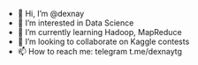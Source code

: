 - 👋 Hi, I’m @dexnay
- 👀 I’m interested in Data Science
- 🌱 I’m currently learning Hadoop, MapReduce
- 💞️ I’m looking to collaborate on Kaggle contests
- 📫 How to reach me: telegram t.me/dexnaytg

<!---
dexnay/dexnay is a ✨ special ✨ repository because its `README.md` (this file) appears on your GitHub profile.
You can click the Preview link to take a look at your changes.
--->
